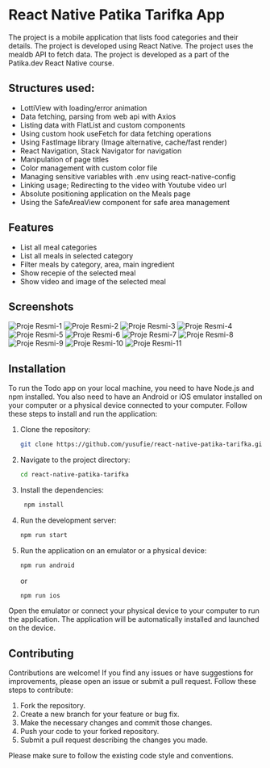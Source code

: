 # React Native Patika Tarifka App

The project is a mobile application that lists food categories and their details. The project is developed using React Native. The project uses the mealdb API to fetch data. The project is developed as a part of the Patika.dev React Native course.


## Structures used:
- LottiView with loading/error animation
- Data fetching, parsing from web api with Axios
- Listing data with FlatList and custom components
- Using custom hook useFetch for data fetching operations
- Using FastImage library (Image alternative, cache/fast render)
- React Navigation, Stack Navigator for navigation
- Manipulation of page titles
- Color management with custom color file
- Managing sensitive variables with .env using react-native-config
- Linking usage; Redirecting to the video with Youtube video url
- Absolute positioning application on the Meals page
- Using the SafeAreaView component for safe area management


## Features
- List all meal categories
- List all meals in selected category
- Filter meals by category, area, main ingredient
- Show recepie of the selected meal
- Show video and image of the selected meal


## Screenshots

![Proje Resmi-1](./src/assets/readme_1.png)
![Proje Resmi-2](./src/assets/readme_2.png)
![Proje Resmi-3](./src/assets/readme_3.png)
![Proje Resmi-4](./src/assets/readme_4.png)
![Proje Resmi-5](./src/assets/readme_5.png)
![Proje Resmi-6](./src/assets/readme_6.png)
![Proje Resmi-7](./src/assets/readme_7.png)
![Proje Resmi-8](./src/assets/readme_8.png)
![Proje Resmi-9](./src/assets/readme_9.png)
![Proje Resmi-10](./src/assets/readme_10.png)
![Proje Resmi-11](./src/assets/readme_11.png)


## Installation

To run the Todo app on your local machine, you need to have Node.js and npm installed. You also need to have an Android or iOS emulator installed on your computer or a physical device connected to your computer. Follow these steps to install and run the application:

1. Clone the repository:

   ```bash
   git clone https://github.com/yusufie/react-native-patika-tarifka.git
    ```

2. Navigate to the project directory:

   ```bash
   cd react-native-patika-tarifka
   ```

3. Install the dependencies:

   ```bash
    npm install
    ```

4. Run the development server:

   ```bash
   npm run start
   ```

6. Run the application on an emulator or a physical device:

   ```bash
   npm run android
   ```

   or

   ```bash
   npm run ios
   ```

Open the emulator or connect your physical device to your computer to run the application. The application will be automatically installed and launched on the device.


## Contributing

Contributions are welcome! If you find any issues or have suggestions for improvements, please open an issue or submit a pull request. Follow these steps to contribute:

1. Fork the repository.
2. Create a new branch for your feature or bug fix.
3. Make the necessary changes and commit those changes.
4. Push your code to your forked repository.
5. Submit a pull request describing the changes you made.

Please make sure to follow the existing code style and conventions.

